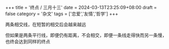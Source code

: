 +++
title = '终点 / 三月十三'
date = 2024-03-13T23:25:09+08:00
draft = false
category = '杂文'
tags = ['恋爱','友情','哲学']
+++

两条相交线，在短暂的相交后会越来越远

但如果是两条平行线，即便仍有距离，不会相交，即便一条线走得快而另一条慢，也终会达到同样的终点